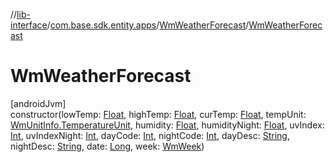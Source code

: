 //[lib-interface](../../../index.md)/[com.base.sdk.entity.apps](../index.md)/[WmWeatherForecast](index.md)/[WmWeatherForecast](-wm-weather-forecast.md)

# WmWeatherForecast

[androidJvm]\
constructor(lowTemp: [Float](https://kotlinlang.org/api/latest/jvm/stdlib/kotlin/-float/index.html), highTemp: [Float](https://kotlinlang.org/api/latest/jvm/stdlib/kotlin/-float/index.html), curTemp: [Float](https://kotlinlang.org/api/latest/jvm/stdlib/kotlin/-float/index.html), tempUnit: [WmUnitInfo.TemperatureUnit](../../com.base.sdk.entity.settings/-wm-unit-info/-temperature-unit/index.md), humidity: [Float](https://kotlinlang.org/api/latest/jvm/stdlib/kotlin/-float/index.html), humidityNight: [Float](https://kotlinlang.org/api/latest/jvm/stdlib/kotlin/-float/index.html), uvIndex: [Int](https://kotlinlang.org/api/latest/jvm/stdlib/kotlin/-int/index.html), uvIndexNight: [Int](https://kotlinlang.org/api/latest/jvm/stdlib/kotlin/-int/index.html), dayCode: [Int](https://kotlinlang.org/api/latest/jvm/stdlib/kotlin/-int/index.html), nightCode: [Int](https://kotlinlang.org/api/latest/jvm/stdlib/kotlin/-int/index.html), dayDesc: [String](https://kotlinlang.org/api/latest/jvm/stdlib/kotlin/-string/index.html), nightDesc: [String](https://kotlinlang.org/api/latest/jvm/stdlib/kotlin/-string/index.html), date: [Long](https://kotlinlang.org/api/latest/jvm/stdlib/kotlin/-long/index.html), week: [WmWeek](../../com.base.sdk.entity.common/-wm-week/index.md))
